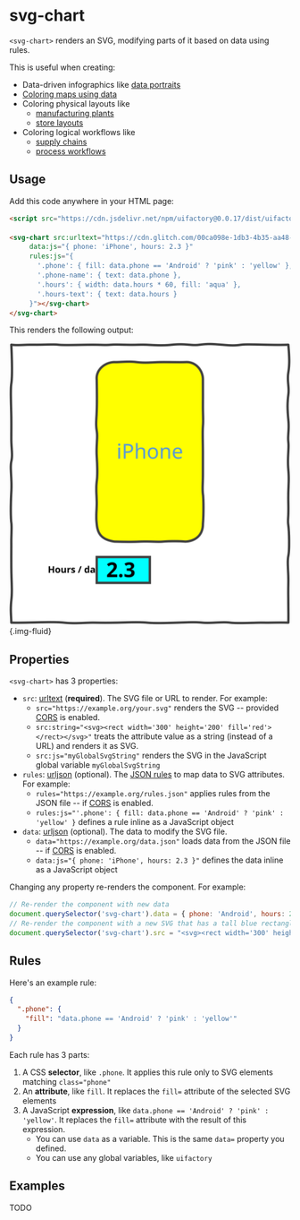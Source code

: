# svg-chart

`<svg-chart>` renders an SVG, modifying parts of it based on data using rules.

This is useful when creating:

- Data-driven infographics like [data portraits](https://gramener.com/gramex/guide/workshop/data-portraits/)
- [Coloring maps using data](https://gramener.com/cartogram/)
- Coloring physical layouts like
  - [manufacturing plants](https://gramener.com/processmonitor/monitor)
  - [store layouts](https://gramener.com/store/retail_store_layout)
- Coloring logical workflows like
  - [supply chains](https://gramener.com/store/retail_supply_chain)
  - [process workflows](https://gramener.com/servicerequests/)

## Usage

Add this code anywhere in your HTML page:

```html
<script src="https://cdn.jsdelivr.net/npm/uifactory@0.0.17/dist/uifactory.min.js" import="@svg-chart"></script>

<svg-chart src:urltext="https://cdn.glitch.com/00ca098e-1db3-4b35-aa48-6155f65df538%2Fphone.svg?v=1623937023597"
     data:js="{ phone: 'iPhone', hours: 2.3 }"
     rules:js="{
       '.phone': { fill: data.phone == 'Android' ? 'pink' : 'yellow' },
       '.phone-name': { text: data.phone },
       '.hours': { width: data.hours * 60, fill: 'aqua' },
       '.hours-text': { text: data.hours }
     }"></svg-chart>
</svg-chart>
```

This renders the following output:

![svg-chart phone example output](img/svg-chart-phone.svg){.img-fluid}

## Properties

`<svg-chart>` has 3 properties:

- `src`: [urltext](type-urltext.md) (**required**). The SVG file or URL to render. For example:
  - `src="https://example.org/your.svg"` renders the SVG -- provided
    [CORS](https://developer.mozilla.org/en-US/docs/Web/HTTP/CORS) is enabled.
  - `src:string="<svg><rect width='300' height='200' fill='red'></rect></svg>"` treats the
    attribute value as a string (instead of a URL) and renders it as SVG.
  - `src:js="myGlobalSvgString"` renders the SVG in the JavaScript global variable `myGlobalSvgString`
- `rules`: [urljson](type-urljson.md) (optional). The [JSON rules](#rules) to map data to SVG attributes. For example:
  - `rules="https://example.org/rules.json"` applies rules from the JSON file -- if
    [CORS](https://developer.mozilla.org/en-US/docs/Web/HTTP/CORS) is enabled.
  - `rules:js="'.phone': { fill: data.phone == 'Android' ? 'pink' : 'yellow' }` defines a rule inline as a JavaScript object
- `data`: [urljson](type-urljson.md) (optional). The data to modify the SVG file.
  - `data="https://example.org/data.json"` loads data from the JSON file -- if
    [CORS](https://developer.mozilla.org/en-US/docs/Web/HTTP/CORS) is enabled.
  - `data:js="{ phone: 'iPhone', hours: 2.3 }"` defines the data inline as a JavaScript object
    <!-- TODO: make data:js the default -->

Changing any property re-renders the component. For example:

```js
// Re-render the component with new data
document.querySelector('svg-chart').data = { phone: 'Android', hours: 2.9}
// Re-render the component with a new SVG that has a tall blue rectangle
document.querySelector('svg-chart').src = "<svg><rect width='300' height='400' fill='blue'></rect></svg>"
```

## Rules

Here's an example rule:

```json
{
  ".phone": {
    "fill": "data.phone == 'Android' ? 'pink' : 'yellow'"
  }
}
```

Each rule has 3 parts:

1. A CSS **selector**, like `.phone`. It applies this rule only to SVG elements matching `class="phone"`
2. An **attribute**, like `fill`. It replaces the `fill=` attribute of the selected SVG elements
3. A JavaScript **expression**, like `data.phone == 'Android' ? 'pink' : 'yellow'`. It replaces the
   `fill=` attribute with the result of this expression.
   - You can use `data` as a variable. This is the same `data=` property you defined.
   - You can use any global variables, like `uifactory`

## Examples

TODO
